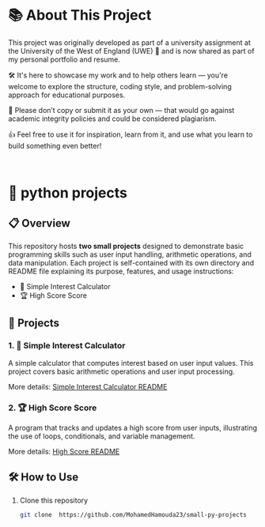 # 📚 About This Project

This project was originally developed as part of a university assignment at the University of the West of England (UWE) 🏫 and is now shared as part of my personal portfolio and resume.

🛠️ It's here to showcase my work and to help others learn — you're welcome to explore the structure, coding style, and problem-solving approach for educational purposes.

🚫 Please don’t copy or submit it as your own — that would go against academic integrity policies and could be considered plagiarism.

👍 Feel free to use it for inspiration, learn from it, and use what you learn to build something even better!

<br>

# 📁 python projects

## 📋 Overview

This repository hosts **two small projects** designed to demonstrate basic programming skills such as user input handling, arithmetic operations, and data manipulation. Each project is self-contained with its own directory and README file explaining its purpose, features, and usage instructions:

- 🧮 Simple Interest Calculator
- 🏆 High Score Score

## 🚀 Projects

### 1. 🧮 Simple Interest Calculator
A simple calculator that computes interest based on user input values. This project covers basic arithmetic operations and user input processing.

More details: [Simple Interest Calculator README](Interest_Calculator/README.md)

### 2. 🏆 High Score Score  
A program that tracks and updates a high score from user inputs, illustrating the use of loops, conditionals, and variable management.

More details: [High Score README](Score_Manager/README.md)

## 🛠 How to Use

1. Clone this repository  
   ```bash
   git clone  https://github.com/MohamedHamouda23/small-py-projects

